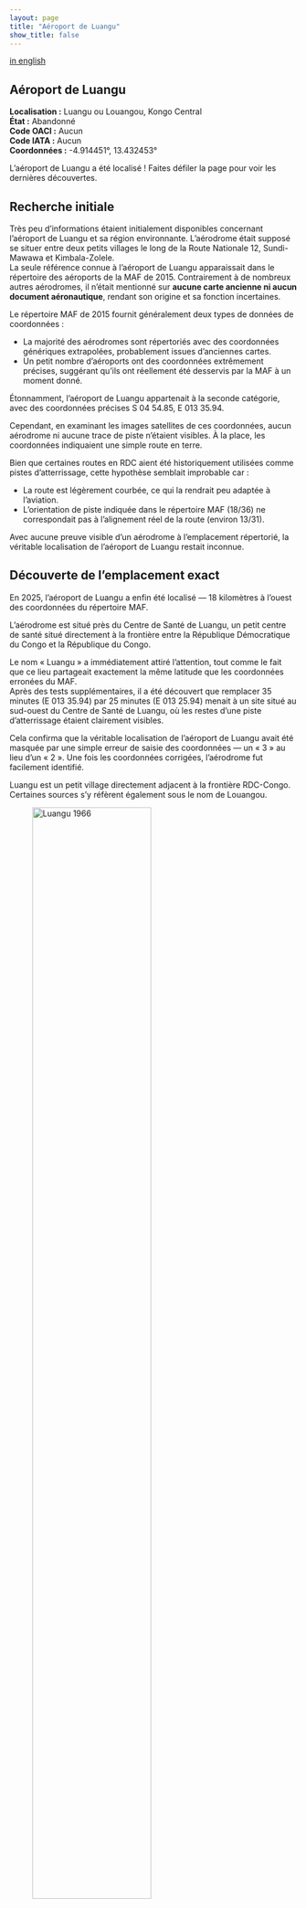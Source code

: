 ```yaml
---
layout: page
title: "Aéroport de Luangu"
show_title: false
---
```


[in english](../../airports/luangu/luangu.md)

## Aéroport de Luangu  

**Localisation :** Luangu ou Louangou, Kongo Central  
**État :** Abandonné  
**Code OACI :** Aucun  
**Code IATA :** Aucun  
**Coordonnées :** -4.914451°, 13.432453°  

L’aéroport de Luangu a été localisé ! Faites défiler la page pour voir les dernières découvertes.  

## Recherche initiale  

Très peu d’informations étaient initialement disponibles concernant l’aéroport de Luangu et sa région environnante. L’aérodrome était supposé se situer entre deux petits villages le long de la Route Nationale 12, Sundi-Mawawa et Kimbala-Zolele.  
La seule référence connue à l’aéroport de Luangu apparaissait dans le répertoire des aéroports de la MAF de 2015. Contrairement à de nombreux autres aérodromes, il n’était mentionné sur **aucune carte ancienne ni aucun document aéronautique**, rendant son origine et sa fonction incertaines.  

Le répertoire MAF de 2015 fournit généralement deux types de données de coordonnées :  
- La majorité des aérodromes sont répertoriés avec des coordonnées génériques extrapolées, probablement issues d’anciennes cartes.  
- Un petit nombre d’aéroports ont des coordonnées extrêmement précises, suggérant qu’ils ont réellement été desservis par la MAF à un moment donné.  

Étonnamment, l’aéroport de Luangu appartenait à la seconde catégorie, avec des coordonnées précises S 04 54.85, E 013 35.94.  

Cependant, en examinant les images satellites de ces coordonnées, aucun aérodrome ni aucune trace de piste n’étaient visibles. À la place, les coordonnées indiquaient une simple route en terre.  

Bien que certaines routes en RDC aient été historiquement utilisées comme pistes d’atterrissage, cette hypothèse semblait improbable car :  
- La route est légèrement courbée, ce qui la rendrait peu adaptée à l’aviation.  
- L’orientation de piste indiquée dans le répertoire MAF (18/36) ne correspondait pas à l’alignement réel de la route (environ 13/31).  

Avec aucune preuve visible d’un aérodrome à l’emplacement répertorié, la véritable localisation de l’aéroport de Luangu restait inconnue.  

## Découverte de l’emplacement exact  

En 2025, l’aéroport de Luangu a enfin été localisé — 18 kilomètres à l’ouest des coordonnées du répertoire MAF.  

L’aérodrome est situé près du Centre de Santé de Luangu, un petit centre de santé situé directement à la frontière entre la République Démocratique du Congo et la République du Congo.  

Le nom « Luangu » a immédiatement attiré l’attention, tout comme le fait que ce lieu partageait exactement la même latitude que les coordonnées erronées du MAF.  
Après des tests supplémentaires, il a été découvert que remplacer 35 minutes (E 013 35.94) par 25 minutes (E 013 25.94) menait à un site situé au sud-ouest du Centre de Santé de Luangu, où les restes d’une piste d’atterrissage étaient clairement visibles.  

Cela confirma que la véritable localisation de l’aéroport de Luangu avait été masquée par une simple erreur de saisie des coordonnées — un « 3 » au lieu d’un « 2 ». Une fois les coordonnées corrigées, l’aérodrome fut facilement identifié.  

Luangu est un petit village directement adjacent à la frontière RDC-Congo. Certaines sources s’y réfèrent également sous le nom de Louangou.  

<div class="image-left">
    <figure>
        <img src="/congo-airfields/airports/luangu/luangu_1966.png" alt="Luangu 1966" width="70%">
        <figcaption>Le village, mentionné sous le nom de "Louangou", sur la carte aéronautique de 1967.</figcaption>
    </figure>
</div>

## Contexte historique  

Aucune information spécifique sur la création de l’aéroport de Luangu n’a pu être trouvée.  
Fait notable, même à son emplacement exact, l’aéroport de Luangu n’apparaît sur aucune carte aéronautique connue, ce qui confirme le manque de documentation officielle sur son existence.  

De plus, contrairement à la route en terre erronément identifiée comme piste d’atterrissage, le véritable aérodrome s’aligne avec l’orientation de piste indiquée dans le répertoire MAF (18/36), confirmant son authenticité.  

Cependant, son aspect rudimentaire, combiné aux preuves d’une ancienne utilisation par la MAF, suggère fortement qu’il était lié à des activités missionnaires, probablement en relation avec le Centre de Santé, toujours actif aujourd’hui.  

## État actuel (en 2025)  

Les premières images satellites haute résolution disponibles (2014) montrent déjà la piste dans un état à peine visible, abandonnée.  
Il semble donc qu’il n’y ait pas eu d’activité aérienne à Luangu depuis de nombreuses années.  

Cependant, l’aérodrome reste intact : aucune infrastructure ni aucun bâtiment n’ont empiété sur son site.  
Avec un simple débroussaillage et un minimum d’entretien, l’aéroport de Luangu pourrait théoriquement être remis en service.  

<div class="image-left">
    <figure>
        <img src="/congo-airfields/airports/luangu/luangu_2015.png" alt="Luangu 2015" width="70%">
        <figcaption>La piste telle qu’elle apparaît sur les images satellites de 2015. Bien qu’elle semble légèrement courbée, cet effet est probablement accentué par des distorsions de l’imagerie satellite ou des variations du terrain.</figcaption>
    </figure>
</div>

## Voir aussi  

- [Liste des aéroports](../../list_fr.md)  
- [Page d'accueil](../../index_fr.md)
